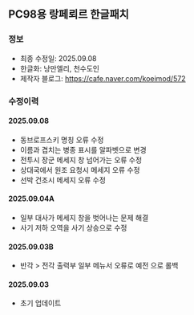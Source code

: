 ## PC98용 랑페뢰르 한글패치
### 정보
* 최종 수정일: 2025.09.08
* 한글화: 낭만엘리, 천수도인
* 제작자 블로그: https://cafe.naver.com/koeimod/572

### 수정이력
#### 2025.09.08
* 동브로프스키 명칭 오류 수정
* 이름과 겹치는 병종 표시를 알파벳으로 변경
* 전투시 장군 메세지 창 넘어가는 오류 수정
* 상대국에서 원조 요청시 메세지 오류 수정
* 선박 건조시 메세지 오류 수정

#### 2025.09.04A
* 일부 대사가 메세지 창을 벗어나는 문제 해결
* 사기 저하 오역을 사기 상승으로 수정
#### 2025.09.03B
* 반각 > 전각 출력부 일부 메뉴서 오류로 예전 으로 롤백
#### 2025.09.03
* 초기 업데이트